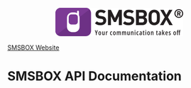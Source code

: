 <p align="center">
  <img src="./public/logo-en.png" alt="SMSBOX logo">
</p>

[SMSBOX Website](https://www.smsbox.net)

# SMSBOX API Documentation

